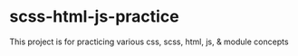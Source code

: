 # scss-html-js-practice
This project is for practicing various css, scss, html, js, &amp; module concepts
